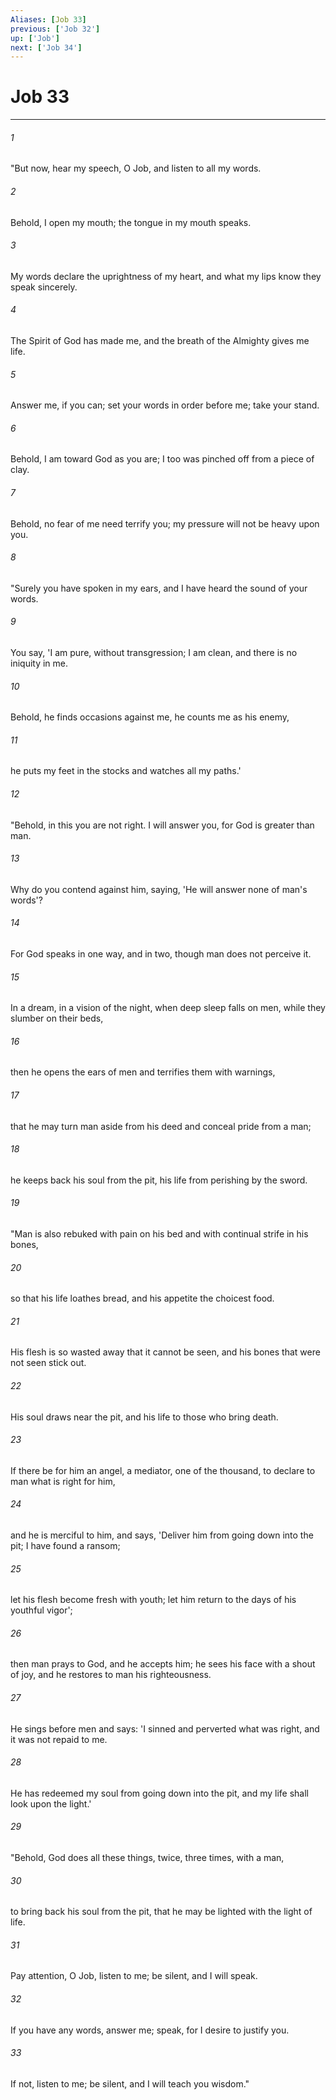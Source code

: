```yaml
---
Aliases: [Job 33]
previous: ['Job 32']
up: ['Job']
next: ['Job 34']
---
```

# Job 33

***

 

###### 1 
"But now, hear my speech, O Job, 
 and listen to all my words. 
 
 

###### 2 
Behold, I open my mouth; 
 the tongue in my mouth speaks. 
 
 

###### 3 
My words declare the uprightness of my heart, 
 and what my lips know they speak sincerely. 
 
 

###### 4 
The Spirit of God has made me, 
 and the breath of the Almighty gives me life. 
 
 

###### 5 
Answer me, if you can; 
 set your words in order before me; take your stand. 
 
 

###### 6 
Behold, I am toward God as you are; 
 I too was pinched off from a piece of clay. 
 
 

###### 7 
Behold, no fear of me need terrify you; 
 my pressure will not be heavy upon you.
 
 

###### 8 
"Surely you have spoken in my ears, 
 and I have heard the sound of your words. 
 
 

###### 9 
You say, 'I am pure, without transgression; 
 I am clean, and there is no iniquity in me. 
 
 

###### 10 
Behold, he finds occasions against me, 
 he counts me as his enemy, 
 
 

###### 11 
he puts my feet in the stocks 
 and watches all my paths.'
 
 

###### 12 
"Behold, in this you are not right. I will answer you, 
 for God is greater than man. 
 
 

###### 13 
Why do you contend against him, 
 saying, 'He will answer none of man's words'? 
 
 

###### 14 
For God speaks in one way, 
 and in two, though man does not perceive it. 
 
 

###### 15 
In a dream, in a vision of the night, 
 when deep sleep falls on men, 
 while they slumber on their beds, 
 
 

###### 16 
then he opens the ears of men 
 and terrifies them with warnings, 
 
 

###### 17 
that he may turn man aside from his deed 
 and conceal pride from a man; 
 
 

###### 18 
he keeps back his soul from the pit, 
 his life from perishing by the sword.
 
 

###### 19 
"Man is also rebuked with pain on his bed 
 and with continual strife in his bones, 
 
 

###### 20 
so that his life loathes bread, 
 and his appetite the choicest food. 
 
 

###### 21 
His flesh is so wasted away that it cannot be seen, 
 and his bones that were not seen stick out. 
 
 

###### 22 
His soul draws near the pit, 
 and his life to those who bring death. 
 
 

###### 23 
If there be for him an angel, 
 a mediator, one of the thousand, 
 to declare to man what is right for him, 
 
 

###### 24 
and he is merciful to him, and says, 
 'Deliver him from going down into the pit; 
 I have found a ransom; 
 
 

###### 25 
let his flesh become fresh with youth; 
 let him return to the days of his youthful vigor'; 
 
 

###### 26 
then man prays to God, and he accepts him; 
 he sees his face with a shout of joy, 
 and he restores to man his righteousness. 
 
 

###### 27 
He sings before men and says: 
 'I sinned and perverted what was right, 
 and it was not repaid to me. 
 
 

###### 28 
He has redeemed my soul from going down into the pit, 
 and my life shall look upon the light.'
 
 

###### 29 
"Behold, God does all these things, 
 twice, three times, with a man, 
 
 

###### 30 
to bring back his soul from the pit, 
 that he may be lighted with the light of life. 
 
 

###### 31 
Pay attention, O Job, listen to me; 
 be silent, and I will speak. 
 
 

###### 32 
If you have any words, answer me; 
 speak, for I desire to justify you. 
 
 

###### 33 
If not, listen to me; 
 be silent, and I will teach you wisdom."
 
